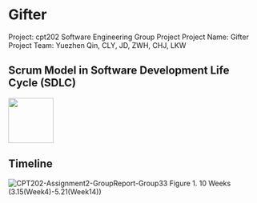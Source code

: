 # Gifter
Project: cpt202 Software Engineering Group Project
Project Name: Gifter
Project Team: Yuezhen Qin, CLY, JD, ZWH, CHJ, LKW

## Scrum Model in Software Development Life Cycle (SDLC)
<img src="https://github.com/YuezhenQin/Gifter/assets/37969376/a647cfb9-d412-4278-89b1-679a38606bcc" width=90/>


 ## Timeline
![CPT202-Assignment2-GroupReport-Group33](https://github.com/YuezhenQin/Gifter/assets/37969376/edf8baee-c16f-40ce-bae1-4e7401d7a960)
Figure 1. 10 Weeks (3.15(Week4)-5.21(Week14))
